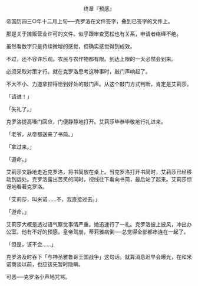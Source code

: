 <p align="center">终章『预感』</p>

帝国历四三○年十二月上旬──克罗洛在文件签字，叠到已签字的文件上。

那是关于摊贩营业许可的文件。似乎跟审查宽松也有关系，申请者络绎不绝。

虽然看数字只是持续微增的感觉，但确实感觉得到成效。

不过，还不容许乐观。农民与农作物都有限。到达上限的一天必然会到来。

必须采取对策才行。就在克罗洛思考这种事时，敲门声响起了。

不大不小、力道拿捏得恰到好处的敲门声。从这个敲门方式判断，肯定是艾莉莎。

「请进！」

「失礼了。」

克罗洛提高嗓门回应，门便静静地打开。艾莉莎毕恭毕敬地行礼进来。

「老爷，从帝都送来了书简。」

「拿过来。」

「遵命。」

艾莉莎文静地走近克罗洛，将书简放在桌上。当克罗洛打开书简时，艾莉莎已经移动到远处。克罗洛露出苦笑的同时，视线往下看向书简，最后站了起来。艾莉莎惊讶地看著克罗洛。

「艾莉莎，叫米诺……不，我直接过去。」

「遵命。」

艾莉莎大概是透过语气察觉事情严重。她迅速行了一礼。克罗洛披上披风，冲出办公室。他有不好的预感。皇帝驾崩，蒂莉雅病倒──总觉得全部都串连在一起了。

「但是，该不会……」

克罗洛及时吞下「与神圣雅鲁哥王国战争」这句话。就算消息迟早会曝光，在和米诺商谈以前，也应该先暂时隐瞒。

可恶──克罗洛小声地咒骂。

